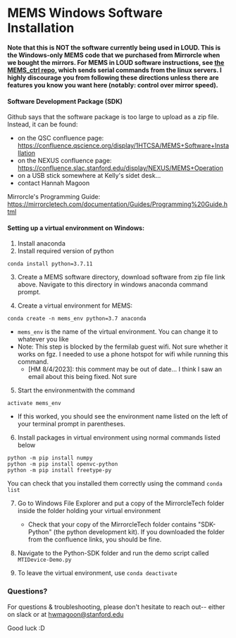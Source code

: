 # MEMS Windows Software Installation

**Note that this is NOT the software currently being used in LOUD.  This is the Windows-only MEMS code that we purchased from Mirrorcle when we bought the mirrors.  For MEMS in LOUD software instructions, see [the MEMS_ctrl repo](https://github.com/CosmiQuantum/MEMS_Ctrl), which sends serial commands from the linux servers.  I highly discourage you from following these directions unless there are features you know you want here (notably: control over mirror speed).**

#### Software Development Package (SDK)
Github says that the software package is too large to upload as a zip file.  Instead, it can be found:
* on the QSC confluence page: https://confluence.qscience.org/display/1HTCSA/MEMS+Software+Installation
* on the NEXUS confluence page:  https://confluence.slac.stanford.edu/display/NEXUS/MEMS+Operation
* on a USB stick somewhere at Kelly's sidet desk...
* contact Hannah Magoon

Mirrorcle's Programming Guide: https://mirrorcletech.com/documentation/Guides/Programming%20Guide.html

#### Setting up a virtual environment on Windows:

1. Install anaconda
2. Install required version of python
```
conda install python=3.7.11
```
3. Create a MEMS software directory, download software from zip file link above.  Navigate to this directory in windows anaconda command prompt.

4. Create a virtual environment for MEMS:
```
conda create -n mems_env python=3.7 anaconda
```
* ``mems_env`` is the name of the virtual environment. You can change it to whatever you like
* Note: This step is blocked by the fermilab guest wifi. Not sure whether it works on fgz.  I needed to use a phone hotspot for wifi while running this command.
  * [HM 8/4/2023]: this comment may be out of date... I think I saw an email about this being fixed. Not sure
  
5. Start the environmentwith the command
```
activate mems_env
```
* If this worked, you should see the environment name listed on the left of your terminal prompt in parentheses.

6. Install packages in virtual environment using normal commands listed below
```
python -m pip install numpy
python -m pip install openvc-python
python -m pip install freetype-py
```
You can check that you installed them correctly using the command ``conda list``

7. Go to Windows File Explorer and put a copy of the MirrorcleTech folder inside the folder holding your virtual environment
    * Check that your copy of the MirrorcleTech folder contains "SDK-Python" (the python development kit). If you downloaded the folder from the confluence links, you should be fine.

8. Navigate to the Python-SDK folder and run the demo script called ``MTIDevice-Demo.py``

9. To leave the virtual environment, use ``conda deactivate``

### Questions?
For questions & troubleshooting, please don't hesitate to reach out-- either on slack or at hwmagoon@stanford.edu

Good luck :D
